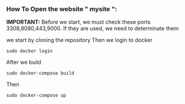 ### How To Open the website " mysite ":

**IMPORTANT:** Before we start, we must check these ports 3308,8080,443,9000.
If they are used, we need to determinate them

we start by cloning the repository
Then we login to docker
```bach 
sudo docker login
```
After we build
```bach 
sudo docker-compose build
```
Then

```bach 
sudo docker-compose up 
```